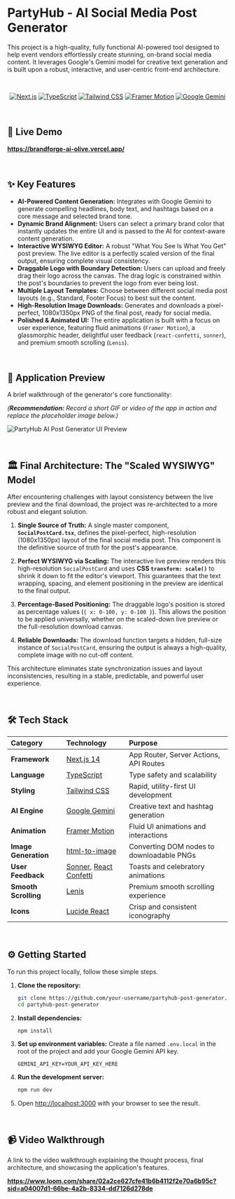 # PartyHub - AI Social Media Post Generator

This project is a high-quality, fully functional AI-powered tool designed to help event vendors effortlessly create stunning, on-brand social media content. It leverages Google's Gemini model for creative text generation and is built upon a robust, interactive, and user-centric front-end architecture.

<br/>

<div align="center">

[![Next.js](https://img.shields.io/badge/Next.js-000000?style=for-the-badge&logo=nextdotjs&logoColor=white)](https://nextjs.org/)
[![TypeScript](https://img.shields.io/badge/TypeScript-3178C6?style=for-the-badge&logo=typescript&logoColor=white)](https://www.typescriptlang.org/)
[![Tailwind CSS](https://img.shields.io/badge/Tailwind_CSS-38B2AC?style=for-the-badge&logo=tailwind-css&logoColor=white)](https://tailwindcss.com/)
[![Framer Motion](https://img.shields.io/badge/Framer_Motion-0055FF?style=for-the-badge&logo=framer&logoColor=white)](https://www.framer.com/motion/)
[![Google Gemini](https://img.shields.io/badge/Google_Gemini-8E77F0?style=for-the-badge&logo=google-gemini&logoColor=white)](https://ai.google.dev/)

</div>

<br/>

## 🚀 Live Demo

**https://brandforge-ai-olive.vercel.app/**

<br/>

## ✨ Key Features

*   **AI-Powered Content Generation:** Integrates with Google Gemini to generate compelling headlines, body text, and hashtags based on a core message and selected brand tone.
*   **Dynamic Brand Alignment:** Users can select a primary brand color that instantly updates the entire UI and is passed to the AI for context-aware content generation.
*   **Interactive WYSIWYG Editor:** A robust "What You See Is What You Get" post preview. The live editor is a perfectly scaled version of the final output, ensuring complete visual consistency.
*   **Draggable Logo with Boundary Detection:** Users can upload and freely drag their logo across the canvas. The drag logic is constrained within the post's boundaries to prevent the logo from ever being lost.
*   **Multiple Layout Templates:** Choose between different social media post layouts (e.g., Standard, Footer Focus) to best suit the content.
*   **High-Resolution Image Downloads:** Generates and downloads a pixel-perfect, 1080x1350px PNG of the final post, ready for social media.
*   **Polished & Animated UI:** The entire application is built with a focus on user experience, featuring fluid animations (`Framer Motion`), a glassmorphic header, delightful user feedback (`react-confetti`, `sonner`), and premium smooth scrolling (`Lenis`).

<br/>

## 📸 Application Preview

A brief walkthrough of the generator's core functionality:

*(**Recommendation:** Record a short GIF or video of the app in action and replace the placeholder image below.)*

![PartyHub AI Post Generator UI Preview](http://brandforge-ai-olive.vercel.app/og-image.png)

<br/>

## 🏛️ Final Architecture: The "Scaled WYSIWYG" Model

After encountering challenges with layout consistency between the live preview and the final download, the project was re-architected to a more robust and elegant solution.

1.  **Single Source of Truth:** A single master component, **`SocialPostCard.tsx`**, defines the pixel-perfect, high-resolution (1080x1350px) layout of the final social media post. This component is the definitive source of truth for the post's appearance.

2.  **Perfect WYSIWYG via Scaling:** The interactive live preview renders this high-resolution `SocialPostCard` and uses **CSS `transform: scale()`** to shrink it down to fit the editor's viewport. This guarantees that the text wrapping, spacing, and element positioning in the preview are identical to the final output.

3.  **Percentage-Based Positioning:** The draggable logo's position is stored as percentage values (`{ x: 0-100, y: 0-100 }`). This allows the position to be applied universally, whether on the scaled-down live preview or the full-resolution download canvas.

4.  **Reliable Downloads:** The download function targets a hidden, full-size instance of `SocialPostCard`, ensuring the output is always a high-quality, complete image with no cut-off content.

This architecture eliminates state synchronization issues and layout inconsistencies, resulting in a stable, predictable, and powerful user experience.

<br/>

## 🛠️ Tech Stack

| Category | Technology | Purpose |
| :--- | :--- | :--- |
| **Framework** | [Next.js 14](https://nextjs.org/) | App Router, Server Actions, API Routes |
| **Language** | [TypeScript](https://www.typescriptlang.org/) | Type safety and scalability |
| **Styling** | [Tailwind CSS](https://tailwindcss.com/) | Rapid, utility-first UI development |
| **AI Engine** | [Google Gemini](https://ai.google.dev/) | Creative text and hashtag generation |
| **Animation** | [Framer Motion](https://www.framer.com/motion/) | Fluid UI animations and interactions |
| **Image Generation** | [html-to-image](https://github.com/bubkoo/html-to-image-pro) | Converting DOM nodes to downloadable PNGs |
| **User Feedback** | [Sonner](https://sonner.emilkowal.ski/), [React Confetti](https://github.com/alampros/react-confetti) | Toasts and celebratory animations |
| **Smooth Scrolling**| [Lenis](https://lenis.studiofreight.com/) | Premium smooth scrolling experience |
| **Icons** | [Lucide React](https://lucide.dev/) | Crisp and consistent iconography |

<br/>

## ⚙️ Getting Started

To run this project locally, follow these simple steps.

1.  **Clone the repository:**
    ```bash
    git clone https://github.com/your-username/partyhub-post-generator.git
    cd partyhub-post-generator
    ```

2.  **Install dependencies:**
    ```bash
    npm install
    ```

3.  **Set up environment variables:**
    Create a file named `.env.local` in the root of the project and add your Google Gemini API key.
    ```
    GEMINI_API_KEY=YOUR_API_KEY_HERE
    ```

4.  **Run the development server:**
    ```bash
    npm run dev
    ```

5.  Open [http://localhost:3000](http://localhost:3000) with your browser to see the result.

<br/>

## 📹 Video Walkthrough

A link to the video walkthrough explaining the thought process, final architecture, and showcasing the application's features.

**https://www.loom.com/share/02a2ce627cfe41b6b4112f2e70a6b95c?sid=a04007d1-66be-4a2b-8334-dd7126d278de**
